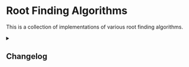 # Root Finding Algorithms
This is a collection of implementations of various root finding algorithms.

<details>
<summary><h2>Changelog</h2></summary>
<h3>19 Jul 2022</h3>
<ol>
    <li>Initial commit, including bisection method code for both <code>Mathematica</code> and <code>Python3</code>. More algorithmes / languages to come!
    <li>Later, swapped out the <code>.nb</code> file for a <code>.wl</code> instead.
</ol>
